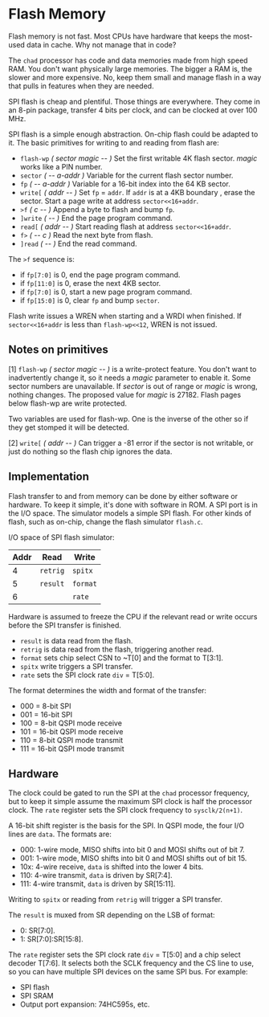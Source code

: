 # Flash Memory

Flash memory is not fast.
Most CPUs have hardware that keeps the most-used data in cache.
Why not manage that in code?

The `chad` processor has code and data memories made from high speed RAM.
You don't want physically large memories.
The bigger a RAM is, the slower and more expensive.
No, keep them small and manage flash in a way that pulls in features
when they are needed.

SPI flash is cheap and plentiful. Those things are everywhere.
They come in an 8-pin package, transfer 4 bits per clock, and can be clocked
at over 100 MHz.

SPI flash is a simple enough abstraction.
On-chip flash could be adapted to it.
The basic primitives for writing to and reading from flash are:

- `flash-wp` *( sector magic -- )* Set the first writable 4K flash sector.
*magic* works like a PIN number.
- `sector` *( -- a-addr )* Variable for the current flash sector number.
- `fp` *( -- a-addr )* Variable for a 16-bit index into the 64 KB sector.
- `write[` *( addr -- )* Set `fp` = `addr`.
If `addr` is at a 4KB boundary , erase the sector.
Start a page write at address `sector<<16+addr`. 
- `>f` *( c -- )* Append a byte to flash and bump `fp`.
- `]write` *( -- )* End the page program command.
- `read[` *( addr -- )* Start reading flash at address `sector<<16+addr`.
- `f>` *( -- c )* Read the next byte from flash.
- `]read` *( -- )* End the read command.

The `>f` sequence is:
 
- if `fp[7:0]` is 0, end the page program command.
- if `fp[11:0]` is 0, erase the next 4KB sector.
- if `fp[7:0]` is 0, start a new page program command.
- if `fp[15:0]` is 0, clear `fp` and bump `sector`.

Flash write issues a WREN when starting and a WRDI when finished.
If `sector<<16+addr` is less than `flash-wp<<12`, WREN is not issued.

## Notes on primitives

\[1] `flash-wp` *( sector magic -- )* is a write-protect feature. 
You don't want to inadvertently change it,
so it needs a *magic* parameter to enable it.
Some sector numbers are unavailable. 
If *sector* is out of range or *magic* is wrong, nothing changes.
The proposed value for *magic* is 27182.
Flash pages below flash-wp are write protected.

Two variables are used for flash-wp.
One is the inverse of the other so if they get stomped it will be
detected.

\[2] `write[` *( addr -- )* Can trigger a -81 error if the sector
is not writable, or just do nothing so the flash chip ignores the data.

## Implementation

Flash transfer to and from memory can be done by either software or hardware.
To keep it simple, it's done with software in ROM. A SPI port is in the I/O space.
The simulator models a simple SPI flash.
For other kinds of flash, such as on-chip,
change the flash simulator `flash.c`.

I/O space of SPI flash simulator:

| Addr | Read     | Write    |
| ---- | -------- | -------- |
| 4    | `retrig` | `spitx`  |
| 5    | `result` | `format` |
| 6    |          | `rate`   |

Hardware is assumed to freeze the CPU if the relevant read or write
occurs before the SPI transfer is finished.

- `result` is data read from the flash.
- `retrig` is data read from the flash, triggering another read.
- `format` sets chip select CSN to ~T\[0] and the format to T\[3:1].
- `spitx` write triggers a SPI transfer.
- `rate` sets the SPI clock rate `div` = T\[5:0].

The format determines the width and format of the transfer:

- 000 = 8-bit SPI
- 001 = 16-bit SPI
- 100 = 8-bit QSPI mode receive
- 101 = 16-bit QSPI mode receive
- 110 = 8-bit QSPI mode transmit
- 111 = 16-bit QSPI mode transmit

## Hardware

The clock could be gated to run the SPI at the `chad` processor
frequency, but to keep it simple assume the maximum SPI clock
is half the processor clock. 
The `rate` register sets the SPI clock frequency to `sysclk/2(n+1)`.

A 16-bit shift register is the basis for the SPI.
In QSPI mode, the four I/O lines are `data`. The formats are:

- 000: 1-wire mode, MISO shifts into bit 0 and MOSI shifts out of bit 7.
- 001: 1-wire mode, MISO shifts into bit 0 and MOSI shifts out of bit 15.
- 10x: 4-wire receive, `data` is shifted into the lower 4 bits.
- 110: 4-wire transmit, `data` is driven by SR\[7:4].
- 111: 4-wire transmit, `data` is driven by SR\[15:11].

Writing to `spitx` or reading from `retrig` will trigger a SPI transfer.

The `result` is muxed from SR depending on the LSB of format:

- 0: SR\[7:0].
- 1: SR\[7:0]:SR\[15:8].

The `rate` register sets the SPI clock rate `div` = T\[5:0] and
a chip select decoder T\[7:6]. 
It selects both the SCLK frequency and the CS line to use,
so you can have multiple SPI devices on the same SPI bus.
For example:

- SPI flash
- SPI SRAM
- Output port expansion: 74HC595s, etc.
